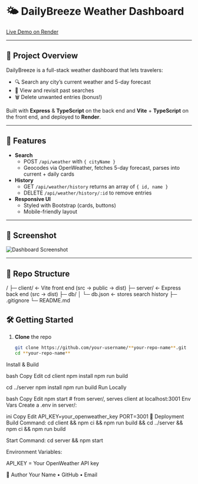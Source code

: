 # 🌤️ DailyBreeze Weather Dashboard

[Live Demo on Render](https://**your-app-name**.onrender.com)

---

## 🎯 Project Overview

DailyBreeze is a full-stack weather dashboard that lets travelers:
- 🔍 Search any city’s current weather and 5-day forecast  
- 📜 View and revisit past searches  
- 🗑️ Delete unwanted entries (bonus!)

Built with **Express** & **TypeScript** on the back end and **Vite** + **TypeScript** on the front end, and deployed to **Render**.

---

## 🚀 Features

- **Search**  
  - POST `/api/weather` with `{ cityName }`  
  - Geocodes via OpenWeather, fetches 5-day forecast, parses into current + daily cards  
- **History**  
  - GET `/api/weather/history` returns an array of `{ id, name }`  
  - DELETE `/api/weather/history/:id` to remove entries  
- **Responsive UI**  
  - Styled with Bootstrap (cards, buttons)  
  - Mobile-friendly layout  

---

## 📸 Screenshot

![Dashboard Screenshot](./public/screenshot.png)

---

## 📂 Repo Structure

/
├─ client/ ← Vite front end (src → public → dist)
├─ server/ ← Express back end (src → dist)
├─ db/
│ └─ db.json ← stores search history
├─ .gitignore
└─ README.md
## 🛠️ Getting Started

1. **Clone** the repo  
   ```bash
   git clone https://github.com/your-username/**your-repo-name**.git
   cd **your-repo-name**
Install & Build

bash
Copy
Edit
cd client
npm install
npm run build

cd ../server
npm install
npm run build
Run Locally

bash
Copy
Edit
npm start            # from server/, serves client at localhost:3001
Env Vars
Create a .env in server/:

ini
Copy
Edit
API_KEY=your_openweather_key
PORT=3001
📄 Deployment
Build Command:
cd client && npm ci && npm run build && cd ../server && npm ci && npm run build

Start Command:
cd server && npm start

Environment Variables:

API_KEY = Your OpenWeather API key

👤 Author
Your Name • GitHub • Email

